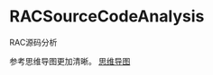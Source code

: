 # RACSourceCodeAnalysis
RAC源码分析

参考思维导图更加清晰。
[思维导图](https://www.processon.com/view/link/5a2f795ee4b0b870c7b86695)
